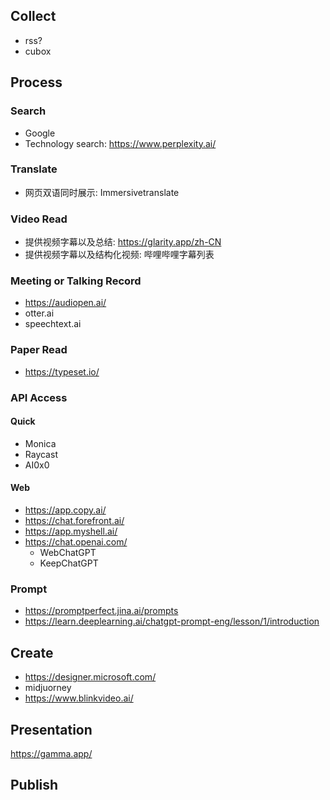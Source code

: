 ## Collect
- rss?
- cubox
## Process

### Search
- Google
- Technology search: https://www.perplexity.ai/
### Translate
- 网页双语同时展示: Immersivetranslate

### Video Read
- 提供视频字幕以及总结: https://glarity.app/zh-CN
- 提供视频字幕以及结构化视频: 哔哩哔哩字幕列表

### Meeting or Talking Record
- https://audiopen.ai/
- otter.ai
- speechtext.ai
### Paper Read
- https://typeset.io/

### API Access
#### Quick
- Monica
- Raycast
- AI0x0

#### Web
- https://app.copy.ai/
- https://chat.forefront.ai/
- https://app.myshell.ai/
- https://chat.openai.com/
	- WebChatGPT
	- KeepChatGPT
	
### Prompt
- https://promptperfect.jina.ai/prompts
- https://learn.deeplearning.ai/chatgpt-prompt-eng/lesson/1/introduction
## Create

- https://designer.microsoft.com/
- midjuorney
- https://www.blinkvideo.ai/

## Presentation

https://gamma.app/

## Publish